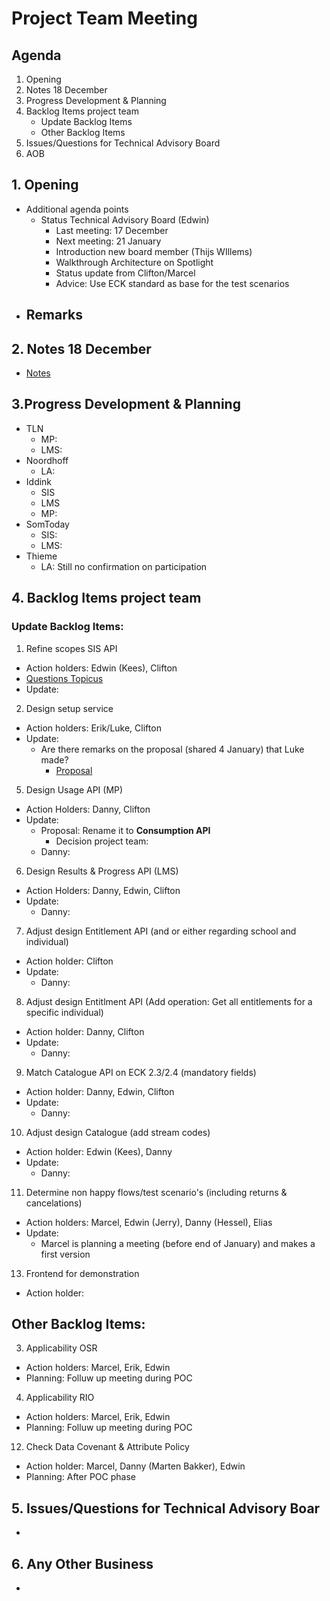 # Project Team Meeting

## Agenda
1. Opening
2. Notes 18 December
3. Progress Development & Planning
4. Backlog Items project team
    - Update Backlog Items
    - Other Backlog Items
5. Issues/Questions for Technical Advisory Board
6. AOB

## 1. Opening
- Additional agenda points
   - Status Technical Advisory Board (Edwin)
     - Last meeting: 17 December
     - Next meeting: 21 January
     - Introduction new board member (Thijs WIllems)
     - Walkthrough Architecture on Spotlight
     - Status update from Clifton/Marcel
     - Advice: Use ECK standard as base for the test scenarios
- Remarks
   - 

## 2. Notes 18 December
- [Notes](https://github.com/stichtingsem/pilot-phase/blob/main/Project%20Team/Meeting-18-December.md)

## 3.Progress Development & Planning
   - TLN
     - MP: 
     - LMS: 
   - Noordhoff
     - LA:
   - Iddink
     - SIS
     - LMS
     - MP:
   - SomToday
     - SIS:
     - LMS:
   - Thieme
     - LA: Still no confirmation on participation

## 4. Backlog Items project team

### Update Backlog Items:
1. Refine scopes SIS API
  - Action holders: Edwin (Kees), Clifton
  - [Questions Topicus](https://github.com/stichtingsem/pilot-phase/issues/4#issuecomment-753905214)
  - Update:
2. Design setup service
  - Action holders: Erik/Luke, Clifton
  - Update:
    - Are there remarks on the proposal (shared 4 January) that Luke made?
        - [Proposal](https://github.com/stichtingsem/pilot-phase/issues/1)
5. Design Usage API (MP)
  - Action Holders: Danny, Clifton
  - Update:
    - Proposal: Rename it to **Consumption API**
      - Decision project team: 
    - Danny:
6. Design Results & Progress API (LMS)
  - Action Holders: Danny, Edwin, Clifton
  - Update:
    - Danny:
7. Adjust design Entitlement API (and or either regarding school and individual)
  - Action holder: Clifton
  - Update:
    - Danny:
8. Adjust design Entitlment API (Add operation: Get all entitlements for a specific individual)
  - Action holder: Danny, Clifton
  - Update:
    - Danny:
9. Match Catalogue API on ECK 2.3/2.4 (mandatory fields)
  - Action holder: Danny, Edwin, Clifton
  - Update:
    - Danny:
10. Adjust design Catalogue (add stream codes)
  - Action holder: Edwin (Kees), Danny
  - Update:
    - Danny:
11. Determine non happy flows/test scenario's (including returns & cancelations)
  - Action holders: Marcel, Edwin (Jerry), Danny (Hessel), Elias
  - Update:
    - Marcel is planning a meeting (before end of January) and makes a first version
13. Frontend for demonstration
  - Action holder:


## Other Backlog Items:
3. Applicability OSR
  - Action holders: Marcel, Erik, Edwin
  - Planning: Folluw up meeting during POC
4. Applicability RIO
  - Action holders: Marcel, Erik, Edwin
  - Planning: Folluw up meeting during POC
12. Check Data Covenant & Attribute Policy
  - Action holder: Marcel, Danny (Marten Bakker), Edwin
  - Planning: After POC phase

## 5. Issues/Questions for Technical Advisory Boar
- 

## 6. Any Other Business
- 
